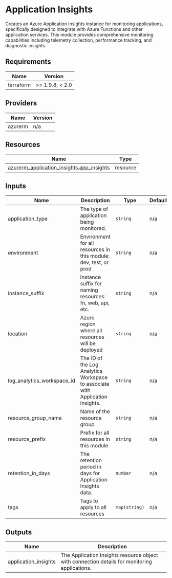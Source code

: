 <!-- BEGIN_TF_DOCS -->
<!-- markdown-table-prettify-ignore-start -->
# Application Insights

Creates an Azure Application Insights instance for monitoring applications,
specifically designed to integrate with Azure Functions and other application services.
This module provides comprehensive monitoring capabilities including telemetry collection,
performance tracking, and diagnostic insights.

## Requirements

| Name | Version |
|------|---------|
| terraform | >= 1.9.8, < 2.0 |

## Providers

| Name | Version |
|------|---------|
| azurerm | n/a |

## Resources

| Name | Type |
|------|------|
| [azurerm_application_insights.app_insights](https://registry.terraform.io/providers/hashicorp/azurerm/latest/docs/resources/application_insights) | resource |

## Inputs

| Name | Description | Type | Default | Required |
|------|-------------|------|---------|:--------:|
| application\_type | The type of application being monitored. | `string` | n/a | yes |
| environment | Environment for all resources in this module: dev, test, or prod | `string` | n/a | yes |
| instance\_suffix | Instance suffix for naming resources: fn, web, api, etc. | `string` | n/a | yes |
| location | Azure region where all resources will be deployed | `string` | n/a | yes |
| log\_analytics\_workspace\_id | The ID of the Log Analytics Workspace to associate with Application Insights. | `string` | n/a | yes |
| resource\_group\_name | Name of the resource group | `string` | n/a | yes |
| resource\_prefix | Prefix for all resources in this module | `string` | n/a | yes |
| retention\_in\_days | The retention period in days for Application Insights data. | `number` | n/a | yes |
| tags | Tags to apply to all resources | `map(string)` | n/a | yes |

## Outputs

| Name | Description |
|------|-------------|
| application\_insights | The Application Insights resource object with connection details for monitoring applications. |
<!-- markdown-table-prettify-ignore-end -->
<!-- END_TF_DOCS -->
